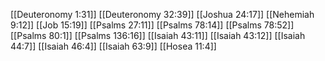 [[Deuteronomy 1:31]]
[[Deuteronomy 32:39]]
[[Joshua 24:17]]
[[Nehemiah 9:12]]
[[Job 15:19]]
[[Psalms 27:11]]
[[Psalms 78:14]]
[[Psalms 78:52]]
[[Psalms 80:1]]
[[Psalms 136:16]]
[[Isaiah 43:11]]
[[Isaiah 43:12]]
[[Isaiah 44:7]]
[[Isaiah 46:4]]
[[Isaiah 63:9]]
[[Hosea 11:4]]
